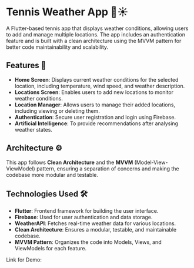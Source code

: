 # Tennis Weather App 🎾☀️

A Flutter-based tennis app that displays weather conditions, allowing users to add and manage multiple locations. The app includes an authentication feature and is built with a clean architecture using the MVVM pattern for better code maintainability and scalability.

## Features 🌟

- **Home Screen**: Displays current weather conditions for the selected location, including temperature, wind speed, and weather description.
- **Locations Screen**: Enables users to add new locations to monitor weather conditions.
- **Location Manager**: Allows users to manage their added locations, including viewing or deleting them.
- **Authentication**: Secure user registration and login using Firebase.
- **Artificial Intelligence**: To provide recommendations after analysing weather states.

## Architecture ⚙

This app follows **Clean Architecture** and the **MVVM** (Model-View-ViewModel) pattern, ensuring a separation of concerns and making the codebase more modular and testable.

## Technologies Used 🛠

- **Flutter**: Frontend framework for building the user interface.
- **Firebase**: Used for user authentication and data storage.
- **WeatherAPI**: Fetches real-time weather data for various locations.
- **Clean Architecture**: Ensures a modular, testable, and maintainable codebase.
- **MVVM Pattern**: Organizes the code into Models, Views, and ViewModels for each feature.


Link for Demo: 